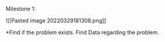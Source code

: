 Milestone 1:

![[Pasted image 20220329181308.png]]

*Find if the problem exists.
Find Data regarding the problem.
